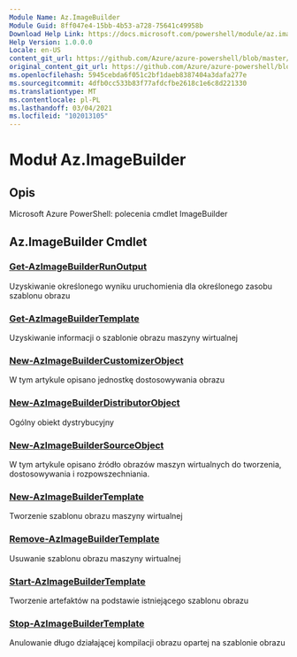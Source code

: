 ```yaml
---
Module Name: Az.ImageBuilder
Module Guid: 8ff047e4-15bb-4b53-a728-75641c49958b
Download Help Link: https://docs.microsoft.com/powershell/module/az.imagebuilder
Help Version: 1.0.0.0
Locale: en-US
content_git_url: https://github.com/Azure/azure-powershell/blob/master/src/ImageBuilder/help/Az.ImageBuilder.md
original_content_git_url: https://github.com/Azure/azure-powershell/blob/master/src/ImageBuilder/help/Az.ImageBuilder.md
ms.openlocfilehash: 5945cebda6f051c2bf1daeb8387404a3dafa277e
ms.sourcegitcommit: 4dfb0cc533b83f77afdcfbe2618c1e6c8d221330
ms.translationtype: MT
ms.contentlocale: pl-PL
ms.lasthandoff: 03/04/2021
ms.locfileid: "102013105"
---
```

# Moduł Az.ImageBuilder
## Opis
Microsoft Azure PowerShell: polecenia cmdlet ImageBuilder

## Az.ImageBuilder Cmdlet
### [Get-AzImageBuilderRunOutput](Get-AzImageBuilderRunOutput.md)
Uzyskiwanie określonego wyniku uruchomienia dla określonego zasobu szablonu obrazu

### [Get-AzImageBuilderTemplate](Get-AzImageBuilderTemplate.md)
Uzyskiwanie informacji o szablonie obrazu maszyny wirtualnej

### [New-AzImageBuilderCustomizerObject](New-AzImageBuilderCustomizerObject.md)
W tym artykule opisano jednostkę dostosowywania obrazu

### [New-AzImageBuilderDistributorObject](New-AzImageBuilderDistributorObject.md)
Ogólny obiekt dystrybucyjny

### [New-AzImageBuilderSourceObject](New-AzImageBuilderSourceObject.md)
W tym artykule opisano źródło obrazów maszyn wirtualnych do tworzenia, dostosowywania i rozpowszechniania.

### [New-AzImageBuilderTemplate](New-AzImageBuilderTemplate.md)
Tworzenie szablonu obrazu maszyny wirtualnej

### [Remove-AzImageBuilderTemplate](Remove-AzImageBuilderTemplate.md)
Usuwanie szablonu obrazu maszyny wirtualnej

### [Start-AzImageBuilderTemplate](Start-AzImageBuilderTemplate.md)
Tworzenie artefaktów na podstawie istniejącego szablonu obrazu

### [Stop-AzImageBuilderTemplate](Stop-AzImageBuilderTemplate.md)
Anulowanie długo działającej kompilacji obrazu opartej na szablonie obrazu

